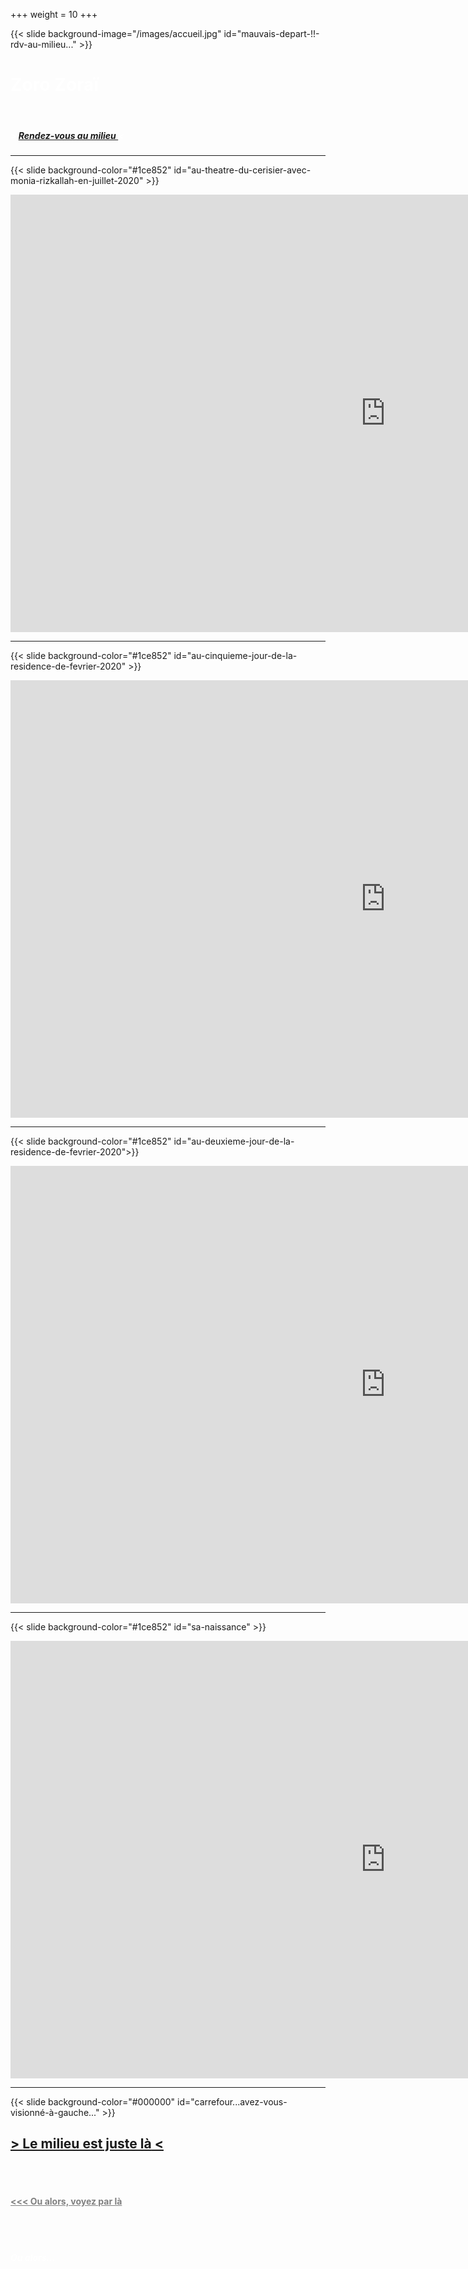 +++
weight = 10
+++


{{< slide background-image="/images/accueil.jpg" id="mauvais-depart-!!-rdv-au-milieu..." >}}
<h1 style="color:white;"> Zoro Zoraï </h1><br>
<h5 style="color:white;"> > <a href="https://zorozorai.land/#/yero" > <u>Rendez-vous au milieu</u>  </a> < </h5>

--- 

{{< slide background-color="#1ce852" id="au-theatre-du-cerisier-avec-monia-rizkallah-en-juillet-2020" >}}

<iframe src="https://player.vimeo.com/video/451220817" width="1200" height="700" frameborder="0" allow="autoplay; fullscreen" allowfullscreen></iframe>

--- 

{{< slide background-color="#1ce852" id="au-cinquieme-jour-de-la-residence-de-fevrier-2020" >}}

<iframe src="https://player.vimeo.com/video/425954541" width="1200" height="700" frameborder="0" allow="autoplay; fullscreen" allowfullscreen></iframe>

---

{{< slide background-color="#1ce852" id="au-deuxieme-jour-de-la-residence-de-fevrier-2020">}}

<iframe src="https://player.vimeo.com/video/393983256" width="1200" height="700" frameborder="0" allow="autoplay; fullscreen" allowfullscreen></iframe>

---

{{< slide background-color="#1ce852" id="sa-naissance" >}}
<iframe src="https://player.vimeo.com/video/394207199" width="1200" height="700" frameborder="0" allow="autoplay; fullscreen" allowfullscreen></iframe>

---

{{< slide background-color="#000000" id="carrefour...avez-vous-visionné-à-gauche..." >}}
<h2> <a href="https://zorozorai.land/#/yero">  > <u>Le milieu est juste là</u>  < </a> </h2>
<br><br>
<h4 > <a href="" style="color:grey;"><<< Ou alors, voyez par là  </a></h4>
<br><br>
<h5 style="color:white;"> Ou alors...  </h5>

